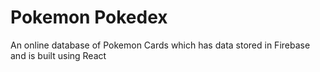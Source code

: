 # Pokemon Pokedex
An online database of Pokemon Cards which has data stored in Firebase and is built using React
